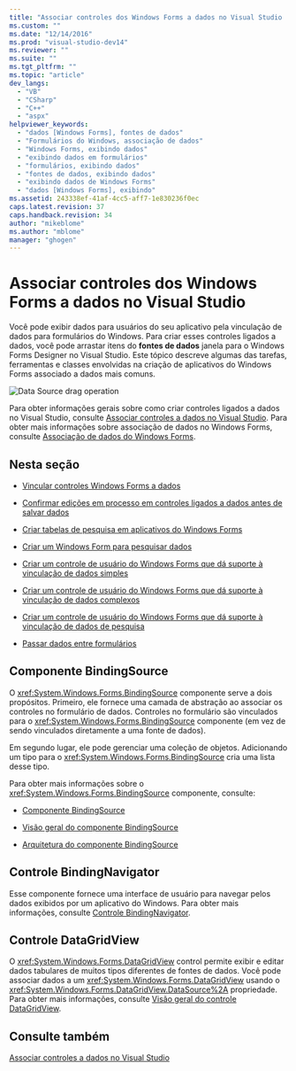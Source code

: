 ```yaml
---
title: "Associar controles dos Windows Forms a dados no Visual Studio | Microsoft Docs"
ms.custom: ""
ms.date: "12/14/2016"
ms.prod: "visual-studio-dev14"
ms.reviewer: ""
ms.suite: ""
ms.tgt_pltfrm: ""
ms.topic: "article"
dev_langs: 
  - "VB"
  - "CSharp"
  - "C++"
  - "aspx"
helpviewer_keywords: 
  - "dados [Windows Forms], fontes de dados"
  - "Formulários do Windows, associação de dados"
  - "Windows Forms, exibindo dados"
  - "exibindo dados em formulários"
  - "formulários, exibindo dados"
  - "fontes de dados, exibindo dados"
  - "exibindo dados de Windows Forms"
  - "dados [Windows Forms], exibindo"
ms.assetid: 243338ef-41af-4cc5-aff7-1e830236f0ec
caps.latest.revision: 37
caps.handback.revision: 34
author: "mikeblome"
ms.author: "mblome"
manager: "ghogen"
---
```

# Associar controles dos Windows Forms a dados no Visual Studio
Você pode exibir dados para usuários do seu aplicativo pela vinculação de dados para formulários do Windows. Para criar esses controles ligados a dados, você pode arrastar itens do **fontes de dados** janela para o Windows Forms Designer no Visual Studio. Este tópico descreve algumas das tarefas, ferramentas e classes envolvidas na criação de aplicativos do Windows Forms associado a dados mais comuns.  
  
 ![Data Source drag operation](~/data-tools/media/raddata-data-source-drag-operation.png "raddata Data Source drag operation")  
  
 Para obter informações gerais sobre como criar controles ligados a dados no Visual Studio, consulte [Associar controles a dados no Visual Studio](../data-tools/bind-controls-to-data-in-visual-studio.md). Para obter mais informações sobre associação de dados no Windows Forms, consulte [Associação de dados do Windows Forms](../Topic/Windows%20Forms%20Data%20Binding.md).  
  
## Nesta seção  
  
-   [Vincular controles Windows Forms a dados](../data-tools/bind-windows-forms-controls-to-data.md)  
  
-   [Confirmar edições em processo em controles ligados a dados antes de salvar dados](../data-tools/commit-in-process-edits-on-data-bound-controls-before-saving-data.md)  
  
-   [Criar tabelas de pesquisa em aplicativos do Windows Forms](../data-tools/create-lookup-tables-in-windows-forms-applications.md)  
  
-   [Criar um Windows Form para pesquisar dados](../data-tools/create-a-windows-form-to-search-data.md)  
  
-   [Criar um controle de usuário do Windows Forms que dá suporte à vinculação de dados simples](../data-tools/create-a-windows-forms-user-control-that-supports-simple-data-binding.md)  
  
-   [Criar um controle de usuário do Windows Forms que dá suporte à vinculação de dados complexos](../data-tools/create-a-windows-forms-user-control-that-supports-complex-data-binding.md)  
  
-   [Criar um controle de usuário do Windows Forms que dá suporte à vinculação de dados de pesquisa](../data-tools/create-a-windows-forms-user-control-that-supports-lookup-data-binding.md)  
  
-   [Passar dados entre formulários](../data-tools/pass-data-between-forms.md)  
  
## Componente BindingSource  
 O <xref:System.Windows.Forms.BindingSource> componente serve a dois propósitos. Primeiro, ele fornece uma camada de abstração ao associar os controles no formulário de dados. Controles no formulário são vinculados para o <xref:System.Windows.Forms.BindingSource> componente \(em vez de sendo vinculados diretamente a uma fonte de dados\).  
  
 Em segundo lugar, ele pode gerenciar uma coleção de objetos. Adicionando um tipo para o <xref:System.Windows.Forms.BindingSource> cria uma lista desse tipo.  
  
 Para obter mais informações sobre o <xref:System.Windows.Forms.BindingSource> componente, consulte:  
  
-   [Componente BindingSource](../Topic/BindingSource%20Component.md)  
  
-   [Visão geral do componente BindingSource](../Topic/BindingSource%20Component%20Overview.md)  
  
-   [Arquitetura do componente BindingSource](../Topic/BindingSource%20Component%20Architecture.md)  
  
## Controle BindingNavigator  
 Esse componente fornece uma interface de usuário para navegar pelos dados exibidos por um aplicativo do Windows. Para obter mais informações, consulte [Controle BindingNavigator](../Topic/BindingNavigator%20Control%20\(Windows%20Forms\).md).  
  
## Controle DataGridView  
 O <xref:System.Windows.Forms.DataGridView> control permite exibir e editar dados tabulares de muitos tipos diferentes de fontes de dados. Você pode associar dados a um <xref:System.Windows.Forms.DataGridView> usando o <xref:System.Windows.Forms.DataGridView.DataSource%2A> propriedade. Para obter mais informações, consulte [Visão geral do controle DataGridView](../Topic/DataGridView%20Control%20Overview%20\(Windows%20Forms\).md).  
  
## Consulte também  
 [Associar controles a dados no Visual Studio](../data-tools/bind-controls-to-data-in-visual-studio.md)